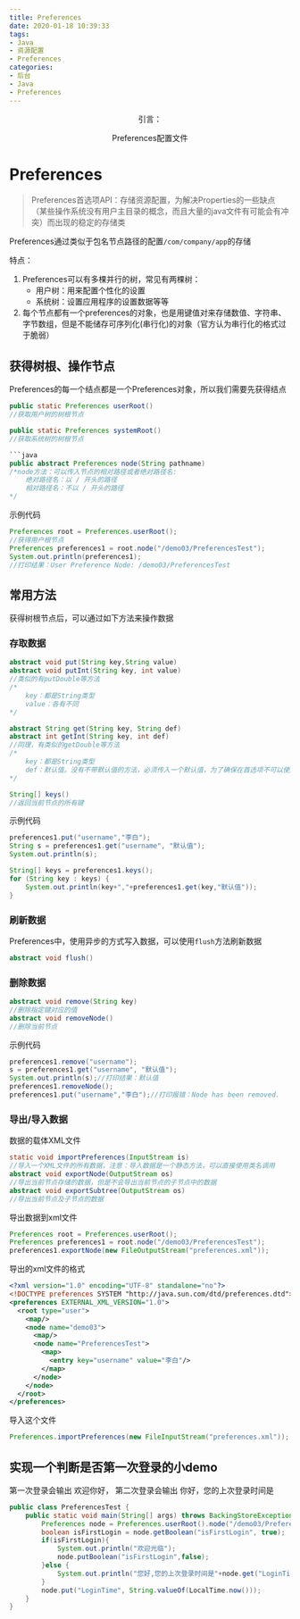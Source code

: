 ```yaml
---
title: Preferences
date: 2020-01-18 10:39:33
tags: 
- Java
- 资源配置
- Preferences
categories: 
- 后台
- Java
- Preferences
---
```

<center>
引言：

Preferences配置文件  
</center>

<!--more-->

# Preferences

> Preferences首选项API：存储资源配置，为解决Properties的一些缺点（某些操作系统没有用户主目录的概念，而且大量的java文件有可能会有冲突）而出现的稳定的存储类

Preferences通过类似于包名节点路径的配置`/com/company/app`的存储

特点：
1. Preferences可以有多棵并行的树，常见有两棵树：
    - 用户树：用来配置个性化的设置
    - 系统树：设置应用程序的设置数据等等
2. 每个节点都有一个preferences的对象，也是用键值对来存储数值、字符串、字节数组，但是不能储存可序列化(串行化)的对象（官方认为串行化的格式过于脆弱）

## 获得树根、操作节点
Preferences的每一个结点都是一个Preferences对象，所以我们需要先获得结点
```java
public static Preferences userRoot()
//获取用户树的树根节点

public static Preferences systemRoot()
//获取系统树的树根节点

```java
public abstract Preferences node(String pathname)
/*node方法：可以传入节点的相对路径或者绝对路径名:
    绝对路径名：以 / 开头的路径
    相对路径名：不以 / 开头的路径
*/
```

示例代码
```java
Preferences root = Preferences.userRoot();
//获得用户根节点
Preferences preferences1 = root.node("/demo03/PreferencesTest");
System.out.println(preferences1);
//打印结果：User Preference Node: /demo03/PreferencesTest
```

## 常用方法
获得树根节点后，可以通过如下方法来操作数据

### 存取数据
```java
abstract void put(String key,String value)
abstract void putInt(String key, int value)
//类似的有putDouble等方法
/*
    key：都是String类型
    value：各有不同
*/

abstract String get(String key, String def)
abstract int getInt(String key, int def)
//同理，有类似的getDouble等方法
/*
    key：都是String类型
    def：默认值。没有不带默认值的方法，必须传入一个默认值，为了确保在首选项不可以使用时依旧不会影响程序的运行，提高程序的鲁棒性（健壮性）
*/

String[] keys()
//返回当前节点的所有键
```
示例代码
```java
preferences1.put("username","李白");
String s = preferences1.get("username", "默认值");
System.out.println(s);

String[] keys = preferences1.keys();
for (String key : keys) {
    System.out.println(key+","+preferences1.get(key,"默认值"));
}
```

### 刷新数据
Preferences中，使用异步的方式写入数据，可以使用`flush`方法刷新数据
```java
abstract void flush()
```

### 删除数据
```java
abstract void remove(String key)
//删除指定键对应的值
abstract void removeNode()
//删除当前节点
```
示例代码
```java
preferences1.remove("username");
s = preferences1.get("username", "默认值");
System.out.println(s);//打印结果：默认值
preferences1.removeNode();
preferences1.put("username","李白");//打印报错：Node has been removed.
```

### 导出/导入数据
数据的载体XML文件
```java
static void importPreferences(InputStream is)
//导入一个XML文件的所有数据，注意：导入数据是一个静态方法，可以直接使用类名调用
abstract void exportNode(OutputStream os)
//导出当前节点存储的数据，但是不会导出当前节点的子节点中的数据
abstract void exportSubtree(OutputStream os)
//导出当前节点及子节点的数据
```
导出数据到xml文件
```java
Preferences root = Preferences.userRoot();
Preferences preferences1 = root.node("/demo03/PreferencesTest");
preferences1.exportNode(new FileOutputStream("preferences.xml"));
```
导出的xml文件的格式
```xml
<?xml version="1.0" encoding="UTF-8" standalone="no"?>
<!DOCTYPE preferences SYSTEM "http://java.sun.com/dtd/preferences.dtd">
<preferences EXTERNAL_XML_VERSION="1.0">
  <root type="user">
    <map/>
    <node name="demo03">
      <map/>
      <node name="PreferencesTest">
        <map>
          <entry key="username" value="李白"/>
        </map>
      </node>
    </node>
  </root>
</preferences>

```
导入这个文件
```java
Preferences.importPreferences(new FileInputStream("preferences.xml"));
```

## 实现一个判断是否第一次登录的小demo
第一次登录会输出 欢迎你好，
第二次登录会输出 你好，您的上次登录时间是
```java
public class PreferencesTest {
    public static void main(String[] args) throws BackingStoreException, IOException, InvalidPreferencesFormatException {
        Preferences node = Preferences.userRoot().node("/demo03/PreferencesTest");
        boolean isFirstLogin = node.getBoolean("isFirstLogin", true);
        if(isFirstLogin){
            System.out.println("欢迎光临");
            node.putBoolean("isFirstLogin",false);
        }else {
            System.out.println("您好,您的上次登录时间是"+node.get("LoginTime","Error"));
        }
        node.put("LoginTime", String.valueOf(LocalTime.now()));
    }
}
```


